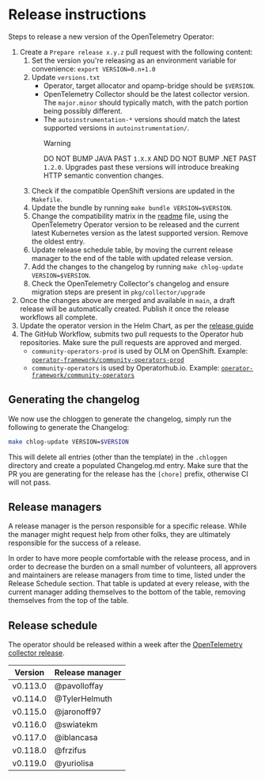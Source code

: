 # Release instructions

Steps to release a new version of the OpenTelemetry Operator:

1. Create a `Prepare release x.y.z` pull request with the following content:
   1. Set the version you're releasing as an environment variable for convenience: `export VERSION=0.n+1.0`
   1. Update `versions.txt`
      - Operator, target allocator and opamp-bridge should be `$VERSION`.
      - OpenTelemetry Collector should be the latest collector version. The `major.minor` should typically match, with the patch portion being possibly different.
      - The `autoinstrumentation-*` versions should match the latest supported versions in `autoinstrumentation/`.
        > [!WARNING]
        > DO NOT BUMP JAVA PAST `1.X.X` AND DO NOT BUMP .NET PAST `1.2.0`. Upgrades past these versions will introduce breaking HTTP semantic convention changes.
   1. Check if the compatible OpenShift versions are updated in the `Makefile`.
   1. Update the bundle by running `make bundle VERSION=$VERSION`.
   1. Change the compatibility matrix in the [readme](./README.md) file, using the OpenTelemetry Operator version to be released and the current latest Kubernetes version as the latest supported version. Remove the oldest entry.
   1. Update release schedule table, by moving the current release manager to the end of the table with updated release version.
   1. Add the changes to the changelog by running `make chlog-update VERSION=$VERSION`.
   1. Check the OpenTelemetry Collector's changelog and ensure migration steps are present in `pkg/collector/upgrade`
1. Once the changes above are merged and available in `main`, a draft release will be automatically created. Publish it once the release workflows all complete.
1. Update the operator version in the Helm Chart, as per the [release guide](https://github.com/open-telemetry/opentelemetry-helm-charts/blob/main/charts/opentelemetry-operator/CONTRIBUTING.md)
1. The GitHub Workflow, submits two pull requests to the Operator hub repositories. Make sure the pull requests are approved and merged.
    - `community-operators-prod` is used by OLM on OpenShift. Example: [`operator-framework/community-operators-prod`](https://github.com/redhat-openshift-ecosystem/community-operators-prod/pull/494)
    - `community-operators` is used by Operatorhub.io. Example: [`operator-framework/community-operators`](https://github.com/k8s-operatorhub/community-operators/pull/461)

## Generating the changelog

We now use the chloggen to generate the changelog, simply run the following to generate the Changelog:

```bash
make chlog-update VERSION=$VERSION
```

This will delete all entries (other than the template) in the `.chloggen` directory and create a populated Changelog.md entry. Make sure that the PR you are generating for the release has the `[chore]` prefix, otherwise CI will not pass.

## Release managers

A release manager is the person responsible for a specific release. While the manager might request help from other folks, they are ultimately responsible for the success of a release.

In order to have more people comfortable with the release process, and in order to decrease the burden on a small number of volunteers, all approvers and maintainers are release managers from time to time, listed under the Release Schedule section. That table is updated at every release, with the current manager adding themselves to the bottom of the table, removing themselves from the top of the table.

## Release schedule

The operator should be released within a week after the [OpenTelemetry collector release](https://github.com/open-telemetry/opentelemetry-collector/blob/main/docs/release.md#release-schedule).

| Version  | Release manager |
|----------|-----------------|
| v0.113.0 | @pavolloffay    |
| v0.114.0 | @TylerHelmuth   |
| v0.115.0 | @jaronoff97     |
| v0.116.0 | @swiatekm       |
| v0.117.0 | @iblancasa      |
| v0.118.0 | @frzifus        |
| v0.119.0 | @yuriolisa      |